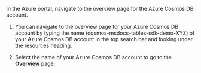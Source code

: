 In the Azure portal, navigate to the overview page for the Azure Cosmos DB account.

1. You can navigate to the overview page for your Azure Cosmos DB account by typing the name (cosmos-msdocs-tables-sdk-demo-XYZ) of your Azure Cosmos DB account in the top search bar and looking under the resources heading.

1. Select the name of your Azure Cosmos DB account to go to the **Overview** page.